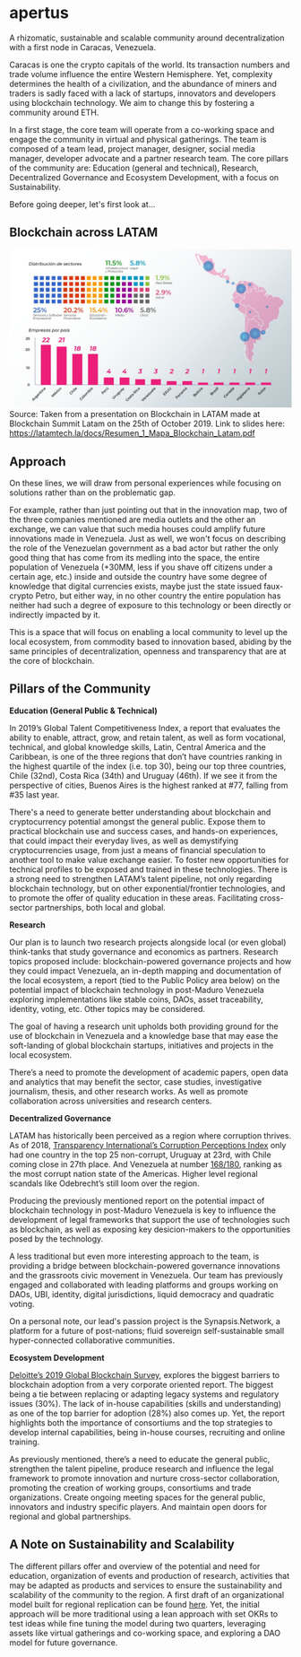 # apertus
A rhizomatic, sustainable and scalable community around decentralization with a first node in Caracas, Venezuela. 

Caracas is one the crypto capitals of the world. Its transaction numbers and trade volume influence the entire Western Hemisphere. Yet, complexity determines the health of a civilization, and the abundance of miners and traders is sadly faced with a lack of startups, innovators and developers using blockchain technology. We aim to change this by fostering a community around ETH.

In a first stage, the core team will operate from a co-working space and engage the community in virtual and physical gatherings. The team is composed of a team lead, project manager, designer, social media manager, developer advocate and a partner research team. The core pillars of the community are: Education (general and technical), Research, Decentralized Governance and Ecosystem Development, with a focus on Sustainability.

Before going deeper, let's first look at...

##  Blockchain across LATAM

![](MapaBlockchainLatam.jpg)
Source: Taken from a presentation on Blockchain in LATAM made at Blockchain Summit Latam on the 25th of October 2019. Link to slides here: https://latamtech.la/docs/Resumen_1_Mapa_Blockchain_Latam.pdf

## Approach

On these lines, we will draw from personal experiences while focusing on solutions rather than on the problematic gap.

For example, rather than just pointing out that in the innovation map, two of the three companies mentioned are media outlets and the other an exchange, we can value that such media houses could amplify future innovations made in Venezuela. Just as well, we won't focus on describing the role of the Venezuelan government as a bad actor but rather the only good thing that has come from its medling into the space, the entire population of Venezuela (+30MM, less if you shave off citizens under a certain age, etc.) inside and outside the country have some degree of knowledge that digital currencies exists, maybe just the state issued faux-crypto Petro, but either way, in no other country the entire population has neither had such a degree of exposure to this technology or been directly or indirectly impacted by it.

This is a space that will focus on enabling a local community to level up the local ecosystem, from commodity based to innovation based, abiding by the same principles of decentralization, openness and transparency that are at the core of blockchain.

## Pillars of the Community

**Education (General Public & Technical)**

In 2019’s Global Talent Competitiveness Index, a report that evaluates the ability to enable, attract, grow, and retain talent, as well as form vocational, technical, and global knowledge skills, Latin, Central America and the Caribbean, is one of the three regions that don’t have countries ranking in the highest quartile of the index (i.e. top 30), being our top three countries, Chile (32nd), Costa Rica (34th) and Uruguay (46th). If we see it from the perspective of cities, Buenos Aires is the highest ranked at #77, falling from #35 last year.

There's a need to generate better understanding about blockchain and cryptocurrency potential amongst the general public. Expose them to practical blockchain use and success cases, and hands-on experiences, that could impact their everyday lives, as well as demystifying cryptocurrencies usage, from just a means of financial speculation to another tool to make value exchange easier. To foster new opportunities for technical profiles to be exposed and trained in these technologies. There is a strong need to strengthen LATAM’s talent pipeline, not only regarding blockchain technology, but on other exponential/frontier technologies, and to promote the offer of quality education in these areas. Facilitating cross-sector partnerships, both local and global.

**Research**

Our plan is to launch two research projects alongside local (or even global) think-tanks that study governance and economics as partners. Research topics proposed include: blockchain-powered governance projects and how they could impact Venezuela, an in-depth mapping and documentation of the local ecosystem, a report (tied to the Public Policy area below) on the potential impact of blockchain technology in post-Maduro Venezuela exploring implementations like stable coins, DAOs, asset traceability, identity, voting, etc. Other topics may be considered. 

The goal of having a research unit upholds both providing ground for the use of blockchain in Venezuela and a knowledge base that may ease the soft-landing of global blockchain startups, initiatives and projects in the local ecosystem.

There’s a need to promote the development of academic papers, open data and analytics that may benefit the sector, case studies, investigative journalism, thesis, and other research works. As well as promote collaboration across universities and research centers.

**Decentralized Governance**

LATAM has historically been perceived as a region where corruption thrives. As of 2018, [Transparency International’s Corruption Perceptions Index](https://www.transparency.org/cpi2018) only had one country in the top 25 non-corrupt, Uruguay at 23rd, with Chile coming close in 27th place. And Venezuela at number [168/180](https://www.transparency.org/country/VEN), ranking as the most corrupt nation state of the Americas. Higher level regional scandals like Odebrecht’s still loom over the region.

Producing the previously mentioned report on the potential impact of blockchain technology in post-Maduro Venezuela is key to influence the development of legal frameworks that support the use of technologies such as blockchain, as well as exposing key desicion-makers to the opportunities posed by the technology.

A less traditional but even more interesting approach to the team, is providing a bridge between blockchain-powered governance innovations and the grassroots civic movement in Venezuela. Our team has previously engaged and collaborated with leading platforms and groups working on DAOs, UBI, identity, digital jurisdictions, liquid democracy and quadratic voting.

On a personal note, our lead's passion project is the Synapsis.Network, a platform for a future of post-nations; fluid sovereign self-sustainable small hyper-connected collaborative communities.

**Ecosystem Development**

[Deloitte’s 2019 Global Blockchain Survey](https://www2.deloitte.com/us/en/insights/topics/understanding-blockchain-potential/global-blockchain-survey.html), explores the biggest barriers to blockchain adoption from a very corporate oriented report. The biggest being a tie between replacing or adapting legacy systems and regulatory issues (30%). The lack of in-house capabilities (skills and understanding) as one of the top barrier for adoption (28%) also comes up. Yet, the report highlights both the importance of consortiums and the top strategies to develop internal capabilities, being in-house courses, recruiting and online training.

As previously mentioned, there’s a need to educate the general public, strengthen the talent pipeline, produce research and influence the legal framework to promote innovation and nurture cross-sector collaboration, promoting the creation of working groups, consortiums and trade organizations. Create ongoing meeting spaces for the general public, innovators and industry specific players. And maintain open doors for regional and global partnerships.

## A Note on Sustainability and Scalability

The different pillars offer and overview of the potential and need for education, organization of events and production of research, activities that may be adapted as products and services to ensure the sustainability and scalability of the community to the region. A first draft of an organizational model built for regional replication can be found [here](https://docs.google.com/spreadsheets/d/19bEA18d2i58Wq5hiGf1TxWMaSwVzdQOymqRCCyQlNEM/edit#gid=0). Yet, the initial approach will be more traditional using a lean approach with set OKRs to test ideas while fine tuning the model during two quarters, leveraging assets like virtual gatherings and co-working space, and exploring a DAO model for future governance.
